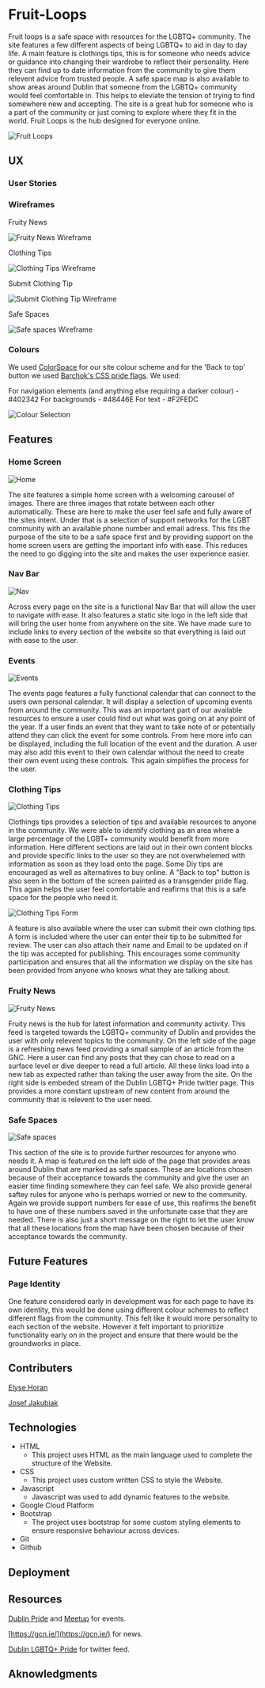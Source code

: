 # Fruit-Loops

Fruit loops is a safe space with resources for the LGBTQ+ community. The site features a few different aspects of being LGBTQ+ to aid in day to day life. A main feature is clothings tips, this is for someone who needs advice or guidance into changing their wardrobe to reflect their personality. Here they can find up to date information from the community to give them relevent advice from trusted people. A safe space map is also available to show areas around Dublin that someone from the LGBTQ+ community would feel comfortable in. This helps to eleviate the tension of trying to find somewhere new and accepting. The site is a great hub for someone who is a part of the community or just coming to explore where they fit in the world. Fruit Loops is the hub designed for everyone online.

![Fruit Loops](./assets/readme/am-i-responsive-floops.jpg "Screenshot of am i responsive site screenshot")

## UX

### User Stories

### Wireframes

Fruity News

![Fruity News Wireframe](./assets/readme/news-screenshot.PNG "Screenshot of news wireframe")

Clothing Tips

![Clothing Tips Wireframe](./assets/readme/clothing-tips-screenshot.jfif "Screenshot of clothing wireframes")

Submit Clothing Tip

![Submit Clothing Tip Wireframe](./assets/readme/clothing-form-screenshot.jpg "Screenshot of submission form wireframe ")

Safe Spaces

![Safe spaces Wireframe](./assets/readme/safe-spaces-wireframes.png "Screenshot of safe spaces wireframe")

### Colours

We used [ColorSpace](https://mycolor.space/) for our site colour scheme and for the 'Back to top' button we used [Barchok's CSS pride flags](http://barchok.com/flags.html). We used:

For navigation elements (and anything else requiring a darker colour) - #402342
For backgrounds - #48446E
For text - #F2FEDC

![Colour Selection](./assets/readme/fl-colours.png "Screenshot of colour selection")

## Features

### Home Screen

![Home](./assets/readme/fl-home.PNG "Screenshot of site home")

The site features a simple home screen with a welcoming carousel of images. There are three images that rotate between each other automatically. These are here to make the user feel safe and fully aware of the sites intent. Under that is a selection of support networks for the LGBT community with an available phone number and email adress. This fits the purpose of the site to be a safe space first and by providing support on the home screen users are getting the important info with ease. This reduces the need to go digging into the site and makes the user experience easier.

### Nav Bar

![Nav](./assets/readme/fl-nav.PNG "Screenshot of nav bar")

Across every page on the site is a functional Nav Bar that will allow the user to navigate with ease. It also features a static site logo in the left side that will bring the user home from anywhere on the site. We have made sure to include links to every section of the website so that everything is laid out with ease to the user.

### Events

![Events](./assets/readme/fl-events.PNG "Screenshot of events page")

The events page features a fully functional calendar that can connect to the users own personal calendar. It will display a selection of upcoming events from around the community. This was an important part of our available resources to ensure a user could find out what was going on at any point of the year. If a user finds an event that they want to take note of or potentially attend they can click the event for some controls. From here more info can be displayed, including the full location of the event and the duration. A user may also add this event to their own calendar without the need to create their own event using these controls. This again simplifies the process for the user.

### Clothing Tips

![Clothing Tips](./assets/readme/fl-clothing.PNG "Screenshot of clothing tips page")

Clothings tips provides a selection of tips and available resources to anyone in the community. We were able to identify clothing as an area where a large percentage of the LGBT+ community would benefit from more information. Here different sections are laid out in their own content blocks and provide specific links to the user so they are not overwhelemed with information as soon as they load onto the page. Some Diy tips are encouraged as well as alternatives to buy online. A "Back to top" button is also seen in the bottom of the screen painted as a transgender pride flag. This again helps the user feel comfortable and reafirms that this is a safe space for the people who need it.

![Clothing Tips Form](./assets/readme/fl-form.PNG "Screenshot of clothing tips form")

A feature is also available where the user can submit their own clothing tips. A form is included where the user can enter their tip to be submitted for review. The user can also attach their name and Email to be updated on if the tip was accepted for publishing. This encourages some community participation and ensures that all the information we display on the site has been provided from anyone who knows what they are talking about.

### Fruity News

![Fruity News](./assets/readme/fl-news.PNG "Screenshot of news page")

Fruity news is the hub for latest information and community activity. This feed is targeted towards the LGBTQ+ community of Dublin and provides the user with only relevent topics to the community. On the left side of the page is a refreshing news feed providing a small sample of an article from the GNC. Here a user can find any posts that they can chose to read on a surface level or dive deeper to read a full article. All these links load into a new tab as expected rather than taking the user away from the site. On the right side is embeded stream of the Dublin LGBTQ+ Pride twitter page. This provides a more constant upstream of new content from around the community that is relevent to the user need.

### Safe Spaces

![Safe spaces](./assets/readme/fl-safe.PNG "Screenshot of safe spaces page")

This section of the site is to provide further resources for anyone who needs it. A map is featured on the left side of the page that provides areas around Dublin that are marked as safe spaces. These are locations chosen because of their acceptance towards the community and give the user an easier time finding somewhere they can feel safe. We also provide general saftey rules for anyone who is perhaps worried or new to the community. Again we provide support numbers for ease of use, this reafirms the benefit to have one of these numbers saved in the unfortunate case that they are needed. There is also just a short message on the right to let the user know that all these locations from the map have been chosen because of their acceptance towards the community.

## Future Features

### Page Identity

One feature considered early in development was for each page to have its own identity, this would be done using different colour schemes to reflect different flags from the community. This felt like it would more personality to each section of the website. However it felt important to prioriitize functionality early on in the project and ensure that there would be the groundworks in place. 

## Contributers

[Elyse Horan](https://github.com/ElyseRH)

[Josef Jakubiak](https://github.com/BritishBambi)

## Technologies

- HTML
    - This project uses HTML as the main language used to complete the structure of the Website.
- CSS
    - This project uses custom written CSS to style the Website.
- Javascript
    - Javascript was used to add dynamic features to the website.
- Google Cloud Platform
- Bootstrap
    - The project uses bootstrap for some custom styling elements to ensure responsive behaviour across devices.
- Git
- Github

## Deployment

## Resources

[Dublin Pride](https://dublinpride.ie/events/) and [Meetup](https://www.meetup.com/) for events.

[https://gcn.ie/](https://gcn.ie/) for news.

[Dublin LGBTQ+ Pride](https://twitter.com/dublinpride) for twitter feed.

## Aknowledgments
